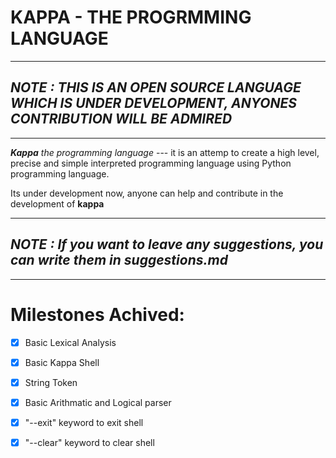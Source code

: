 # **KAPPA - THE PROGRMMING LANGUAGE**
----------------------------------

## _NOTE : THIS IS AN OPEN SOURCE LANGUAGE WHICH IS UNDER DEVELOPMENT, ANYONES CONTRIBUTION WILL BE ADMIRED_ 

----------------------------------

_**Kappa** the programming language_ --- it is an attemp to create a high level, precise and simple interpreted programming language using Python programming language. 

Its under development now, anyone can help and contribute in the development of **kappa**

-----------------------------------

## _NOTE : If you want to leave any suggestions, you can write them in suggestions.md_

---

# Milestones Achived:

- [x] Basic Lexical Analysis
- [x] Basic Kappa Shell
- [x] String Token
- [x] Basic Arithmatic and Logical parser
- [x] "--exit" keyword to exit shell
- [x] "--clear" keyword to clear shell



